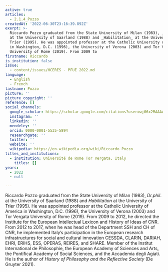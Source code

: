 ```yaml
---
active: true
articles:
  - 2.1.4_Pozzo
createdAt: '2022-06-30T23:16:39.892Z'
exerpt: >-
  Riccardo Pozzo graduated from the State University of Milan (1983), _Dr.phil_.
  at the University of Saarland (1988) and _Habilitation_ at the University of
  Trier (1995). He was appointed professor at the Catholic University of America
  in Washington, D.C. (1996), the University of Verona (2003) and Tor Vergata
  University of Rome (2019). From 2009 to
firstname: Riccardo
is_institution: false
issue:
  - content/issues/HCERES - PFUE 2022.md
language:
  - English
  - French
lastname: Pozzo
picture: ''
picture_copyright: ''
reference: []
social_channels:
  google_scholar: https://scholar.google.com/citations?user=wj06x2MAAAAJ&hl=en
  instagram: ''
  linkedin: ''
  mendeley: ''
  orcid: 0000-0001-5535-5894
  researchgate: ''
  twitter: ''
  website: ''
  wikipedia: https://en.wikipedia.org/wiki/Riccardo_Pozzo
titles_and_institutions:
  - institution: Université de Rome Tor Vergata, Italy
    titles: []
years:
  - 2022
  - null

---
```

Riccardo Pozzo graduated from the State University of Milan (1983), _Dr.phil_. at the University of Saarland (1988) and _Habilitation_ at the University of Trier (1995). He was appointed professor at the Catholic University of America in Washington, D.C. (1996), the University of Verona (2003) and Tor Vergata University of Rome (2019). From 2009 to 2012, he directed the Institute for the European Intellectual Lexicon and History of Ideas of CNR. From 2012 to 2017, when he was head of the Department SSH and CH of CNR, he implemented Italy’s participation in the European research infrastructures for social and cultural innovation CESSDA, CLARIN, DARIAH, EHRI, ERIHS, ESS, OPERAS, REIRES, and SHARE. Member of the Institut International de Philosophie, the European Academy of Sciences and Arts, the Pontifical Academy of Social Sciences, and the Accademia degli Agiati. He is the author of _History of Philosophy and the Reflective Society_ (De Gruyter 2021).